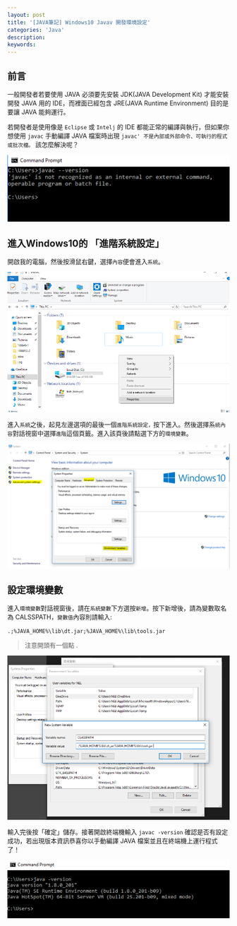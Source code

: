 ```yaml
---
layout: post
title: '[JAVA筆記] Windows10 Javav 開發環境設定'
categories: 'Java'
description: 
keywords:
---
```


## 前言
一般開發者若要使用 JAVA 必須要先安裝 JDK(JAVA Development Kit) 才能安裝開發 JAVA 用的 IDE，而裡面已經包含 JRE(JAVA Runtime Environment) 目的是要讓 JAVA 能夠運行。

若開發者是使用像是 `Eclipse` 或 `Intelj` 的 IDE 都能正常的編譯與執行，但如果你想使用 `javac` 手動編譯 JAVA 檔案時出現 `javac' 不是內部或外部命令、可執行的程式或批次檔。` 該怎麼解決呢？

![](./../../../images/posts/java/2019/img1080120-01.PNG)


## 進入Windows10的 「進階系統設定」
開啟我的電腦，然後按滑鼠右鍵，選擇`內容`便會進入`系統`。

![](./../../../images/posts/java/2019/img1080120-02.PNG)

進入`系統`之後，起見左邊選項的最後一個`進階系統設定，`按下進入。然後選擇系`統內容`對話視窗中選擇`進階`這個頁籤。進入該頁後請點選下方的`環境變數`。

![](./../../../images/posts/java/2019/img1080120-03.PNG)

## 設定環境變數 
進入`環境變數`對話視窗後，請在`系統變數`下方選按`新增`。按下新增後，請為變數取名為 CALSSPATH，`變數值`內容則請輸入:

```
.;%JAVA_HOME%\lib\dt.jar;%JAVA_HOME%\lib\tools.jar
```

> 注意開頭有一個點 .

![](./../../../images/posts/java/2019/img1080120-04.PNG)

輸入完後按「確定」儲存。接著開啟終端機輸入 `javac -version` 確認是否有設定成功，若出現版本資訊恭喜你以手動編譯 JAVA 檔案並且在終端機上運行程式了！

![](./../../../images/posts/java/2019/img1080120-05.PNG)
